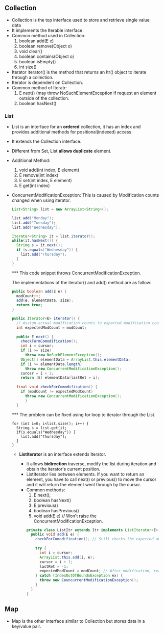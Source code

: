 ## **Collection**
- Collection is the top interface used to store and retrieve single value data 
- It implements the Iterable interface. 
- Common method used in Collection:
  1. boolean add(E e)
  2. boolean remove(Object o)
  3. void clear()
  4. boolean contains(Object o)
  5. boolean isEmpty()
  6. int size()
- Iterator<E> iterator() is the method that returns an Itr() object to iterate through a collection.
- Iterator is dependent on Collection.
- Common method of Iteratr:
  1. E next() (may throw NoSuchElementException if request an element outside of the collection.
  2. boolean hasNext()

### List
- List is an interface for an **ordered** collection, it has an index and provides additional methods for positional(indexed) access.
- It extends the Collection<E> interface.
- Different from Set, List **allows duplicate** element.
- Additional Method:
  1. void add(int index, E element)
  2. E remove(int index)
  3. E set(int index, E element)
  4. E get(int index)
- ConcurrentModificationException: This is caused by Modification counts changed when using iterator. 
    ```java
    List<String> list = new ArrayList<String>();
    
    list.add("Monday");
    list.add("Tuesday");
    list.add("Wednesday");
    
    Iterator<String> it = list.iterator();
    while(it.hasNext()) {
      String s = it.next();
      if (s.equals("Wednesday")) {
        list.add("Thursday");
      }
    }
    ```
    *** This code snippet throws ConcurrentModificationException.
    
    The implementations of the iterator() and add() method are as follow:
    ```java
    public boolean add(E e) {
      modCount++;
      add(e, elementData, size);
      return true;
    }
    
    public Iterator<E> iterator() {
      // Assign actual modification counts to expected modification counts
      int expectedModCount = modCount; 
      
      public E next() {
        checkFormComodification();
        int i = cursor;
        if (i >= size)
          throw new NoSuchElementException();
        Object[] elementData = ArrayList.this.elementData;
        if (i >= elementData.length)
          throw new ConcurrentModificationException();
        curosr = i + 1;
        return (E) elementData[lastRet = i];
        
      final void checkForComodification() {
        if (modCount != expectedModCount) 
          throw new ConcurrentModificationException();
          }
      }
    ```
    *** The problem can be fixed using for loop to iterator through the List.
  ```
  for (int i=0; i<list.size(); i++) {
    String s = list.get(i);
    if(s.equals("Wednesday")) {
      list.add("Thursday");
    }
  }
  ```
  - __ListIterator__ is an interface extends Iterator<E>. 
      - It allows __bidirection__ traverse, modify the list during iteration and obtain the iterator's current position.
      - ListIterator lies between elements. If you want to return an element, you have to call next() or previous() to move the cursor 
        and it will return the element went through by the cursor. 
      - Common methods:
        1. E next();
        2. boolean hasNext()
        3. E previous()
        4. boolean hasPrevious()
        5. void add(E e) // Won't raise the ConcurrentModificationException.
        ```java
        private class ListItr extends Itr implements ListIterator<E> {
          public void add(E e) {
            checkForComodification(); // Still checks the expected and actual value of modification counts
            
            try {
              int i = cursor;
              ArrayList.this.add(i, e);
              cursor = i + 1;
              lastRet = -1;
              expectedModCount = modCount; // After modification, reassign actual value to expected modification counts
            } catch (IndexOutOfBoundsException ex) {
              throw new CouncurrentModificationException();
            }
          }
        }
        ```
    

## Map
- Map is the other interface similar to Collection but stores data in a key/value pair.
